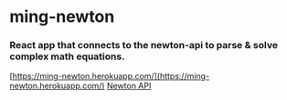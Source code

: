 # ming-newton

### React app that connects to the newton-api to parse &amp; solve complex math equations.

[https://ming-newton.herokuapp.com/](https://ming-newton.herokuapp.com/)
[Newton API](https://github.com/aunyks/newton-api)
